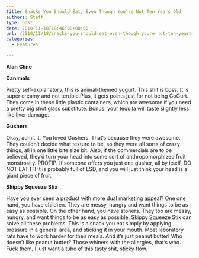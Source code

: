 ```yaml
---
title: Snacks You Should Eat, Even Though You’re Not Ten Years Old
authors: Staff
type: post
date: 2010-11-18T18:46:08+00:00
url: /2010/11/18/snacks-you-should-eat-even-though-youre-not-ten-years-old/
categories:
  - Features

---
```

**Alan Cline**

**Danimals**

Pretty self-explanatory, this is animal-themed yogurt. This shit is boss. It is super creamy and not terrible.Plus, it gets points just for not being GoGurt. They come in these little plastic containers, which are awesome if you need a pretty big shot glass substitute. Bonus: your tequila will taste slightly less like liver damage.

**Gushers**

Okay, admit it. You loved Gushers. That’s because they were awesome. They couldn’t decide what texture to be, so they were all sorts of crazy things, all in one little bite size bit. Also, if the commercials are to be believed, they’d turn your head into some sort of anthropomorphized fruit monstrosity. PROTIP: If someone offers you just one gusher, all by itself, DO NOT EAT IT! It is probably full of LSD, and you will just think your head is a giant piece of fruit.

**Skippy Squeeze Stix**

Have you ever seen a product with more dual marketing appeal? One one hand, you have children. They are messy, hungry and want things to be as easy as possible. On the other hand, you have stoners. They too are messy, hungry, and want things to be as easy as possible. Skippy Squeeze Stix can solve all these problems. This is a snack you eat simply by applying pressure in a general area, and sticking it in your mouth. Most laboratory rats have to work harder for their meals. And it’s just peanut butter! Who doesn’t like peanut butter? Those whiners with the allergies, that’s who. Fuck them, I just want a tube of this tasty shit, sticky flow.